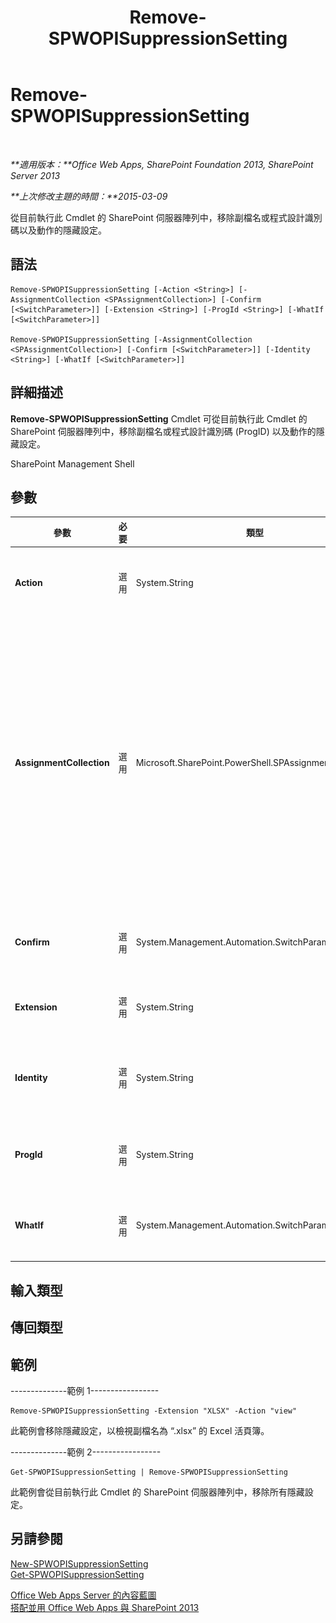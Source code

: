 ﻿---
title: Remove-SPWOPISuppressionSetting
TOCTitle: Remove-SPWOPISuppressionSetting
ms:assetid: cbaef5a8-e682-4166-be44-15ab1c79acca
ms:mtpsurl: https://technet.microsoft.com/zh-tw/library/JJ219452(v=office.15)
ms:contentKeyID: 49565142
ms.date: 12/22/2017
mtps_version: v=office.15
ms.translationtype: HT
---

# Remove-SPWOPISuppressionSetting

 

_**適用版本：**Office Web Apps, SharePoint Foundation 2013, SharePoint Server 2013_

_**上次修改主題的時間：**2015-03-09_

從目前執行此 Cmdlet 的 SharePoint 伺服器陣列中，移除副檔名或程式設計識別碼以及動作的隱藏設定。

## 語法

    Remove-SPWOPISuppressionSetting [-Action <String>] [-AssignmentCollection <SPAssignmentCollection>] [-Confirm [<SwitchParameter>]] [-Extension <String>] [-ProgId <String>] [-WhatIf [<SwitchParameter>]]

    Remove-SPWOPISuppressionSetting [-AssignmentCollection <SPAssignmentCollection>] [-Confirm [<SwitchParameter>]] [-Identity <String>] [-WhatIf [<SwitchParameter>]]

## 詳細描述

**Remove-SPWOPISuppressionSetting** Cmdlet 可從目前執行此 Cmdlet 的 SharePoint 伺服器陣列中，移除副檔名或程式設計識別碼 (ProgID) 以及動作的隱藏設定。

SharePoint Management Shell

## 參數


<table>
<colgroup>
<col style="width: 25%" />
<col style="width: 25%" />
<col style="width: 25%" />
<col style="width: 25%" />
</colgroup>
<thead>
<tr class="header">
<th>參數</th>
<th>必要</th>
<th>類型</th>
<th>描述</th>
</tr>
</thead>
<tbody>
<tr class="odd">
<td><p><strong>Action</strong></p></td>
<td><p>選用</p></td>
<td><p>System.String</p></td>
<td><p>指定給定副檔名或程式設計識別碼 (ProgId) 的動作。例如，“view”、“edit” 及 “embedview”。</p></td>
</tr>
<tr class="even">
<td><p><strong>AssignmentCollection</strong></p></td>
<td><p>選用</p></td>
<td><p>Microsoft.SharePoint.PowerShell.SPAssignmentCollection</p></td>
<td><p>以適當處理方式來管理物件。例如使用 <strong>SPWeb</strong> 或 <strong>SPSite</strong> 物件時可能會使用大量記憶體，在 Windows PowerShell 指令碼中使用這些物件時需要適當的記憶體管理。透過使用 <strong>SPAssignment</strong> 物件，您可以在物件需要用來釋放記憶體時，將物件指派給變數及捨棄物件。使用 <strong>SPWeb</strong>、<strong>SPSite</strong> 或 <strong>SPSiteAdministration</strong> 物件時，如果不使用指派集合或 <strong>Global</strong> 參數，則物件會自動遭到捨棄。</p>
<div class="alert">
<table>
<thead>
<tr class="header">
<th><img src="images/JJ219452.note(Office.15).gif" title="注意事項" alt="注意事項" /><strong>附註：</strong></th>
</tr>
</thead>
<tbody>
<tr class="odd">
<td>使用 <strong>Global</strong> 參數時，所有物件都會都包含在全域存放區。如果物件不會立即使用，或使用 <strong>Stop-SPAssignment</strong> 命令加以捨棄，則會發生記憶體不足的狀況。</td>
</tr>
</tbody>
</table>

</div>
<p></p></td>
</tr>
<tr class="odd">
<td><p><strong>Confirm</strong></p></td>
<td><p>選用</p></td>
<td><p>System.Management.Automation.SwitchParameter</p></td>
<td><p>在執行命令之前，提示您確認操作。如需詳細資訊，請輸入下列命令：<strong>get-help about_commonparameters</strong>。。</p></td>
</tr>
<tr class="even">
<td><p><strong>Extension</strong></p></td>
<td><p>選用</p></td>
<td><p>System.String</p></td>
<td><p>指定副檔名。執行 Get-SPWOPIBinding 可取得 WOPI 應用程式支援的副檔名清單。</p></td>
</tr>
<tr class="odd">
<td><p><strong>Identity</strong></p></td>
<td><p>選用</p></td>
<td><p>System.String</p></td>
<td><p>指定代表 SPWOPISuppressionSetting 的字串。執行 Get-SPWOPISuppressionSetting 可查看此類字串的範例。</p></td>
</tr>
<tr class="even">
<td><p><strong>ProgId</strong></p></td>
<td><p>選用</p></td>
<td><p>System.String</p></td>
<td><p>指定要隱藏之應用程式的程式設計識別碼 (ProgID)。執行 Get-SPWOPIBinding 可取得 WOPI 應用程式支援的 ProgID 清單。</p></td>
</tr>
<tr class="odd">
<td><p><strong>WhatIf</strong></p></td>
<td><p>選用</p></td>
<td><p>System.Management.Automation.SwitchParameter</p></td>
<td><p>顯示訊息會描述命令的功效而不執行命令。如需詳細資訊，請輸入下列命令：<strong>get-help about_commonparameters</strong>。</p></td>
</tr>
</tbody>
</table>


## 輸入類型

## 傳回類型

## 範例

\--------------範例 1-----------------

    Remove-SPWOPISuppressionSetting -Extension "XLSX" -Action "view"

此範例會移除隱藏設定，以檢視副檔名為 “.xlsx” 的 Excel 活頁簿。

\--------------範例 2-----------------

    Get-SPWOPISuppressionSetting | Remove-SPWOPISuppressionSetting

此範例會從目前執行此 Cmdlet 的 SharePoint 伺服器陣列中，移除所有隱藏設定。

## 另請參閱


[New-SPWOPISuppressionSetting](new-spwopisuppressionsetting.md)  
[Get-SPWOPISuppressionSetting](get-spwopisuppressionsetting.md)  


[Office Web Apps Server 的內容藍圖](content-roadmap-for-office-web-apps-server.md)  
[搭配並用 Office Web Apps 與 SharePoint 2013](use-office-web-apps-with-sharepoint-2013.md)

